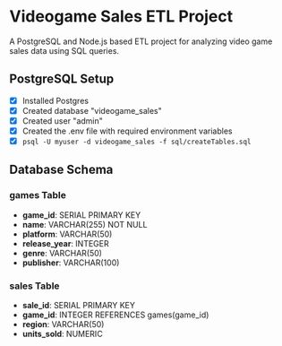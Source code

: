 # Videogame Sales ETL Project

A PostgreSQL and Node.js based ETL project for analyzing video game sales data using SQL queries.

## PostgreSQL Setup

- [x] Installed Postgres
- [x] Created database "videogame_sales"
- [x] Created user "admin"
- [x] Created the .env file with required environment variables
- [x] `psql -U myuser -d videogame_sales -f sql/createTables.sql`

## Database Schema

### games Table

- **game_id**: SERIAL PRIMARY KEY
- **name**: VARCHAR(255) NOT NULL
- **platform**: VARCHAR(50)
- **release_year**: INTEGER
- **genre**: VARCHAR(50)
- **publisher**: VARCHAR(100)

### sales Table

- **sale_id**: SERIAL PRIMARY KEY
- **game_id**: INTEGER REFERENCES games(game_id)
- **region**: VARCHAR(50)
- **units_sold**: NUMERIC
